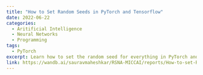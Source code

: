 ```yaml
---
title: "How to Set Random Seeds in PyTorch and Tensorflow"
date: 2022-06-22
categories: 
  - Aritificial Intelligence
  - Neural Networks
  - Programming
tags:
  - PyTorch
excerpt: Learn how to set the random seed for everything in PyTorch and Tensorflow in this short tutorial complete with code and interactive visualizations.
link: https://wandb.ai/sauravmaheshkar/RSNA-MICCAI/reports/How-to-set-Random-seeds-in-PyTorch-and-Tensorflow--VmlldzoxMDA2MDQy
---
```

